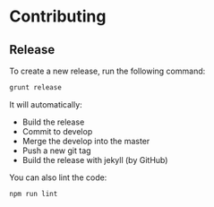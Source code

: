 # Contributing

## Release

To create a new release, run the following command:

```bash
grunt release
```
 
It will automatically:

- Build the release
- Commit to develop
- Merge the develop into the master
- Push a new git tag
- Build the release with jekyll (by GitHub)

You can also lint the code:

```bash
npm run lint
```